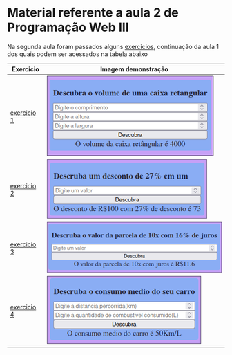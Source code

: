 # Material referente a aula 2 de Programação Web III

Na segunda aula foram passados alguns [exercicios](/aula02/exercicios/enunciado/ListaDeExercicios.pdf), continuação da aula 1 dos quais podem ser acessados na tabela abaixo

|                Exercicio              |      Imagem demonstração     |
| ------------------------------------- | ---------------------------- |
|[exercicio 1](/aula02/exercicios/1.php)| <img src="./images/ex01.png">|
|[exercicio 2](/aula02/exercicios/2.php)| <img src="./images/ex02.png">|
|[exercicio 3](/aula02/exercicios/3.php)| <img src="./images/ex03.png">|
|[exercicio 4](/aula02/exercicios/4.php)| <img src="./images/ex04.png">|

